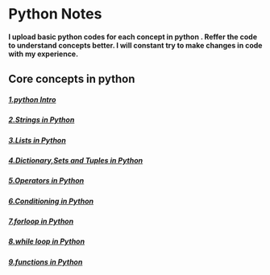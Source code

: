 <html>
 <head>
  </head>
<body>
<h1>Python Notes</h1>
<h4>I upload basic python codes for each concept in python .
Reffer the code to understand concepts better.
I will constant try to make changes in  code with my experience.<h4>

<h2>Core concepts in python</h2>
<h5><a href="https://github.com/asaikiran1999/python/blob/main/python%20concepts/1.Python_Intro.ipynb">1.python Intro</a></h5>
<h5><a href="https://github.com/asaikiran1999/python/blob/main/python%20concepts/Strings_in_python.ipynb">2.Strings in Python</a></h5>
<h5><a href="https://github.com/asaikiran1999/python/blob/main/python%20concepts/LIST.ipynb">3.Lists in Python</a></h5>
<h5><a href="https://github.com/asaikiran1999/python/blob/main/python%20concepts/dictionaryc%2Cset_and_tuple_.ipynb">4.Dictionary,Sets and Tuples in Python</a></h5>
<h5><a href="https://github.com/asaikiran1999/python/blob/main/python%20concepts/operators.ipynb">5.Operators in Python</a></h5>
<h5><a href="https://github.com/asaikiran1999/python/blob/main/python%20concepts/Conditioning_in_Python.ipynb">6.Conditioning in Python</a></h5>
<h5><a href="https://github.com/asaikiran1999/python/blob/main/python%20concepts/7.forloop.ipynb">7.forloop in Python</a></h5>
<h5><a href="https://github.com/asaikiran1999/python/blob/main/python%20concepts/8.whileloop.ipynb">8.while loop in Python</a></h5>
<h5><a href="https://github.com/asaikiran1999/python/blob/main/python%20concepts/9.function.ipynb">9.functions in Python</a></h5>
 </body>
 </html>
